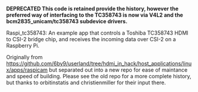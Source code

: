 **DEPRECATED
This code is retained provide the history, however the preferred way of interfacing to the TC358743 is now via V4L2 and the bcm2835_unicam/tc358743 subdevice drivers.**

Raspi_tc358743: An example app that controls a Toshiba TC358743 HDMI
to CSI-2 bridge chip, and receives the incoming data over CSI-2 on
a Raspberry Pi.

Originally from https://github.com/6by9/userland/tree/hdmi_in_hack/host_applications/linux/apps/raspicam
but separated out into a new repo for ease of maintance and speed
of building.
Please see the old repo for a more complete history, but thanks
to orbitinstatis and christienmiller for their input there.

